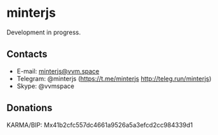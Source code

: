 # minterjs

Development in progress.

## Contacts

- E-mail: minterjs@vvm.space
- Telegram: @minterjs (https://t.me/minterjs http://teleg.run/minterjs)
- Skype: @vvmspace

## Donations

KARMA/BIP: Mx41b2cfc557dc4661a9526a5a3efcd2cc984339d1
